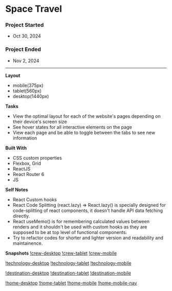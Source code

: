# Space Travel

### Project Started
- Oct 30, 2024

### Project Ended
- Nov 2, 2024
---

**Layout**
- mobile(375px)
- tablet(560px)
- desktop(1440px)

**Tasks**
- View the optimal layout for each of the website's pages depending on their device's screen size
- See hover states for all interactive elements on the page
- View each page and be able to toggle between the tabs to see new information

**Built With**
- CSS custom properties
- Flexbox, Grid
- ReactJS
- React Router 6
- JS

**Self Notes**
- React Custom hooks
- React Code Splitting (react.lazy) => React.lazy() is specially designed for code-splitting of react components, it doesn't handle API data fetching directly.
- React useMemo() is for remembering calculated values between renders and it shouldn't be used with custom hooks as they are supposed to be at top level of functional components.
- Try to refactor codes for shorter and lighter version and readability and maintainence.



**Snapshots**
[!crew-desktop](./public/assets/snapshots/crew-desktop.png)
[!crew-tablet](./public/assets/snapshots/crew-tablet.png)
[!crew-mobile](./public/assets/snapshots/crew-mobile.png)

[!technology-desktop](./public/assets/snapshots/technology-desktop.png)
[!technology-tablet](./public/assets/snapshots/technology-tablet.png)
[!technology-mobile](./public/assets/snapshots/technology-mobile.png)

[!destination-desktop](./public/assets/snapshots/destination-desktop.png)
[!destination-tablet](./public/assets/snapshots/destination-tablet.png)
[!destination-mobile](./public/assets/snapshots/destination-mobile.png)

[!home-desktop](./public/assets/snapshots/home-desktop.png)
[!home-tablet](./public/assets/snapshots/home-tablet.png)
[!home-mobile](./public/assets/snapshots/home-mobile.png)
[!home-mobile-nav](./public/assets/snapshots/home-mobile-nav.png)
